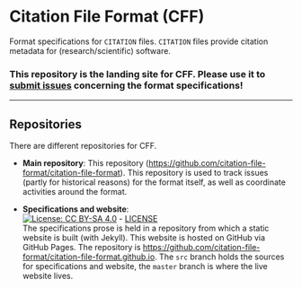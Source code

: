 # Citation File Format (CFF)

Format specifications for `CITATION` files. `CITATION` files provide citation metadata for (research/scientific) software.

### This repository is the landing site for CFF. Please use it to [submit issues](https://github.com/citation-file-format/citation-file-format/issues) concerning the format specifications!

---

## Repositories

There are different repositories for CFF.

- **Main repository**: This repository (https://github.com/citation-file-format/citation-file-format). This repository is used to track issues (partly for historical reasons) for the format itself, as well as coordinate activities around the format.

- **Specifications and website**:  
[![License: CC BY-SA 4.0](https://img.shields.io/badge/License-CC%20BY--SA%204.0-lightgrey.svg)](https://creativecommons.org/licenses/by-sa/4.0/) - [LICENSE](https://github.com/citation-file-format/citation-file-format/blob/master/LICENSE)  
The specifications prose is held in a repository from which a static website is built (with Jekyll). This website is hosted on GitHub via GitHub Pages. The repository is https://github.com/citation-file-format/citation-file-format.github.io. The `src` branch holds the sources for specifications and website, the `master` branch is where the live website lives.
